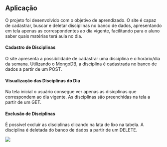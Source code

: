 ## Aplicação

O projeto foi desenvolvido com o objetivo de aprendizado.
O site é capaz de cadastrar, buscar e deletar disciplinas no banco de dados, apresentando em tela apenas as correspondentes ao dia vigente, facilitando para o aluno saber quais matérias terá aula no dia.
#### Cadastro de Disciplinas
O site apresenta a possibilidade de cadastrar uma disciplina e o horário/dia da semana.
Utilizando o MongoDB, a disciplina é cadastrada no banco de dados a partir de um POST.
#### Visualização das Disciplinas do Dia
Na tela inicial o usuário consegue ver apenas as disicplinas que correspondem ao dia vigente.
As disciplinas são preenchidas na tela a partir de um GET.
#### Exclusão de Disciplinas
É possível excluir as disciplinas clicando na lata de lixo na tabela.
A disciplina é deletada do banco de dados a partir de um DELETE.

<img align="center" src="/view/DisciplinaHojeImagem.png"/>
